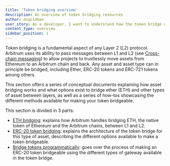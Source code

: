 ```yaml
---
title: 'Token bridging overview'
description: An overview of token bridging resources
author: dzgoldman
user_story: As a developer, I want to understand how the token bridge works and what options exist to bridge assets between layers.
content_type: overview
sidebar_position: 1
---
```


Token bridging is a fundamental aspect of any Layer 2 (L2) protocol. Arbitrum uses its ability to pass messages between L1 and L2 (see [Cross-chain messaging](/build-decentralized-apps/04-cross-chain-messaging.mdx)) to allow projects to trustlessly move assets from Ethereum to an Arbitrum chain and back. Any asset and asset type can in principle be bridged, including Ether, ERC-20 tokens and ERC-721 tokens among others.

This section offers a series of conceptual documents explaining how asset bridging works and what options exist to bridge ether (ETH) and other types of asset between layers, as well as a series of how-tos showcasing the different methods available for making your token bridgeable.

This section is divided in 3 parts:

- [ETH bridging](/build-decentralized-apps/token-bridging/02-token-bridge-ether.md): explains how Arbitrum handles bridging ETH, the native token of Ethereum and the Arbitrum chains, between L1 and L2.
- [ERC-20 token bridging](/build-decentralized-apps/token-bridging/03-token-bridge-erc20.md): explains the architecture of the token bridge for this type of asset, describing the different options available to make a token bridgeable.
- [Bridge tokens programmatically](/build-decentralized-apps/token-bridging/bridge-tokens-programmatically/01-get-started.md): goes over the process of making an ERC-20 token bridgeable using the different types of gateway available in the token bridge.
